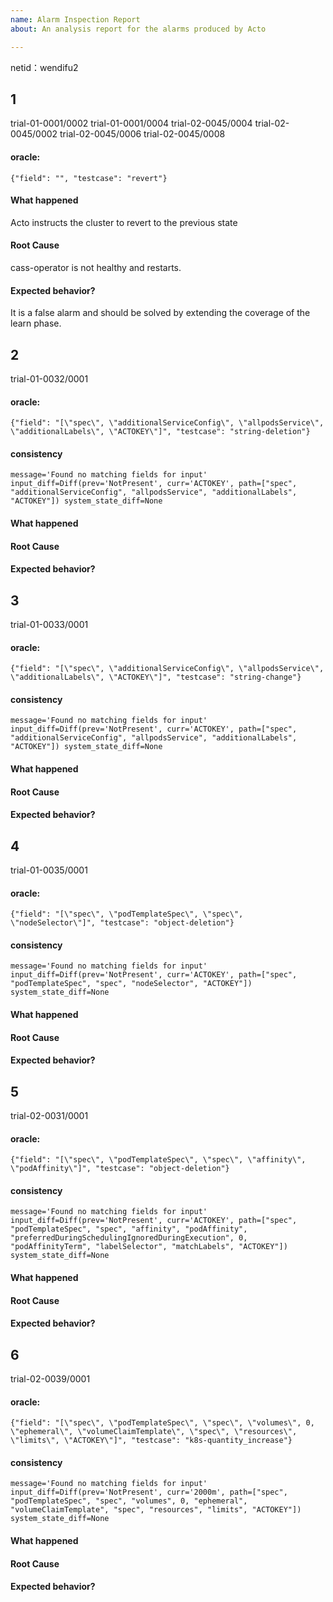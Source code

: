 ```yaml
---
name: Alarm Inspection Report
about: An analysis report for the alarms produced by Acto

---
```

netid：wendifu2

## 1
trial-01-0001/0002
trial-01-0001/0004
trial-02-0045/0004
trial-02-0045/0002
trial-02-0045/0006
trial-02-0045/0008

#### oracle:
```
{"field": "", "testcase": "revert"}
```
#### What happened
Acto instructs the cluster to revert to the previous state

#### Root Cause
cass-operator is not healthy and restarts.

#### Expected behavior?
It is a false alarm and should be solved by extending the coverage of the learn phase.

## 2
trial-01-0032/0001

#### oracle:
```
{"field": "[\"spec\", \"additionalServiceConfig\", \"allpodsService\", \"additionalLabels\", \"ACTOKEY\"]", "testcase": "string-deletion"}
```
#### consistency
```
message='Found no matching fields for input' input_diff=Diff(prev='NotPresent', curr='ACTOKEY', path=["spec", "additionalServiceConfig", "allpodsService", "additionalLabels", "ACTOKEY"]) system_state_diff=None
```
#### What happened
#### Root Cause
#### Expected behavior?

## 3
trial-01-0033/0001

#### oracle:

```
{"field": "[\"spec\", \"additionalServiceConfig\", \"allpodsService\", \"additionalLabels\", \"ACTOKEY\"]", "testcase": "string-change"}
```
#### consistency
```
message='Found no matching fields for input' input_diff=Diff(prev='NotPresent', curr='ACTOKEY', path=["spec", "additionalServiceConfig", "allpodsService", "additionalLabels", "ACTOKEY"]) system_state_diff=None
```
#### What happened
#### Root Cause
#### Expected behavior?

## 4
trial-01-0035/0001

#### oracle:

```
{"field": "[\"spec\", \"podTemplateSpec\", \"spec\", \"nodeSelector\"]", "testcase": "object-deletion"}
```
#### consistency
```
message='Found no matching fields for input' input_diff=Diff(prev='NotPresent', curr='ACTOKEY', path=["spec", "podTemplateSpec", "spec", "nodeSelector", "ACTOKEY"]) system_state_diff=None
```
#### What happened
#### Root Cause
#### Expected behavior?

## 5
trial-02-0031/0001

#### oracle:
```
{"field": "[\"spec\", \"podTemplateSpec\", \"spec\", \"affinity\", \"podAffinity\"]", "testcase": "object-deletion"}
```
#### consistency
```
message='Found no matching fields for input' input_diff=Diff(prev='NotPresent', curr='ACTOKEY', path=["spec", "podTemplateSpec", "spec", "affinity", "podAffinity", "preferredDuringSchedulingIgnoredDuringExecution", 0, "podAffinityTerm", "labelSelector", "matchLabels", "ACTOKEY"]) system_state_diff=None
```
#### What happened
#### Root Cause
#### Expected behavior?

## 6
trial-02-0039/0001

#### oracle:
```
{"field": "[\"spec\", \"podTemplateSpec\", \"spec\", \"volumes\", 0, \"ephemeral\", \"volumeClaimTemplate\", \"spec\", \"resources\", \"limits\", \"ACTOKEY\"]", "testcase": "k8s-quantity_increase"}
```
#### consistency
```
message='Found no matching fields for input' input_diff=Diff(prev='NotPresent', curr='2000m', path=["spec", "podTemplateSpec", "spec", "volumes", 0, "ephemeral", "volumeClaimTemplate", "spec", "resources", "limits", "ACTOKEY"]) system_state_diff=None
```
#### What happened
#### Root Cause
#### Expected behavior?